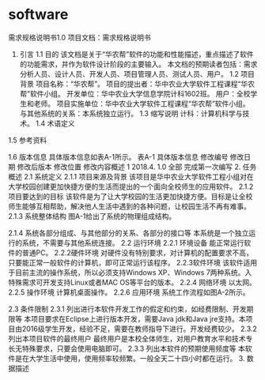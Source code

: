 # software
需求规格说明书1.0
项目文档：需求规格说明书
1. 引言
1.1 目的
该文档是关于“华农帮”软件的功能和性能描述，重点描述了软件的功能需求，并作为软件设计阶段的主要输入。
本文档的预期读者包括：需求分析人员、设计人员、开发人员、项目管理人员、测试人员、用户。
1.2 项目背景
项目名称：“华农帮”。
项目的提出者：华中农业大学软件工程课程“华农帮”软件小组。
开发单位：华中农业大学信息学院计科1602班。
用户：全校学生和老师。
项目实施单位：华中农业大学软件工程课程“华农帮”软件小组。
与其他系统的关系：本系统独立运行。
1.3 缩写说明
计科：计算机科学与技术。
1.4 术语定义



1.5 参考资料

1.6 版本信息
具体版本信息如表A-1所示。
表A-1    具体版本信息
修改编号	修改日期	修改后版本	修改位置	修改内容概述
1	2018.4.	1.0	全部	完成第一次编写
2.	任务概述
2.1 系统定义
2.1.1 项目来源及背景
该项目是华中农业大学软件工程小组对在大学校园创建更加快捷方便的生活而提出的一个面向全校师生的应用软件。
2.1.2 项目要达到的目标
该软件是为了让大学校园的生活更加快捷方便。目标是让全校师生能够互相帮助，解决他人生活中遇到的各种问题，让校园生活不再有难事。
2.1.3 系统整体结构
图A-1给出了系统的物理组成结构。


2.1.4 系统各部分组成、与其他部分的关系、各部分的接口等
本系统是一个独立运行的系统，不需要与其他系统连接。
2.2 运行环境
2.2.1 环境设备
能正常运行软件的普通PC。
2.2.2硬件环境
对硬件没有特别要求，对计算机的配置要求不高，只要能正常一般软件的计算机，即可正常运行该程序。
2.2.3软件环境
该软件适用于目前主流的操作系统，所以必须支持Windows XP、Windows 7两种系统。入特殊需求可开发支持Linux或者MAC OS等平台的版本。
2.2.4 网络环境
以太网。
2.2.5 操作环境
计算机桌面操作。
2.2.6 应用环境
系统工作流程如图A-2所示。


2.3 条件限制
2.3.1 列出进行本软件开发工作的假定和约束，如经费限制、开发期限等
本项目要求在Eclipse上进行版本开发，需要Java jdk和Java jre支持。本项目由2016级学生开发，经验不足，需要在教师指导下进行。开发经费较少。
2.3.2 列出本项目软件的最终用户
最终用户是本校全体师生，对用户教育水平和技术专长无特殊要求，只要会使用电脑即可。
2.3.3 列出本软件的预期使用频度等
本软件是在大学生活中使用，使用频率较频繁。一般全天二十四小时都在运行。
3.	数据描述
